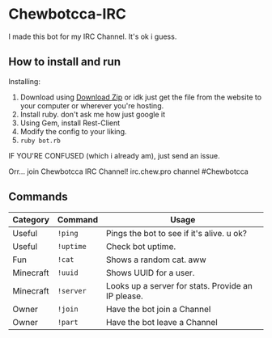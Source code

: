 # Chewbotcca-IRC

I made this bot for my IRC Channel. It's ok i guess.

## How to install and run

Installing:
1) Download using [Download Zip](https://github.com/Chewsterchew/ChewbotccaIRC/archive/master.zip) or idk just get the file from the website to your computer or wherever you're hosting.
2) Install ruby. don't ask me how just google it
3) Using Gem, install Rest-Client
4) Modify the config to your liking.
5) `ruby bot.rb`

IF YOU'RE CONFUSED (which i already am), just send an issue.

Orr... join Chewbotcca IRC Channel! irc.chew.pro channel #Chewbotcca

## Commands

Category | Command | Usage
-----|------|-------
Useful | `!ping` | Pings the bot to see if it's alive. u ok?
Useful | `!uptime` | Check bot uptime.
Fun | `!cat` | Shows a random cat. aww
Minecraft | `!uuid` | Shows UUID for a user.
Minecraft | `!server` | Looks up a server for stats. Provide an IP please.
Owner | `!join` | Have the bot join a Channel
Owner | `!part` | Have the bot leave a Channel
